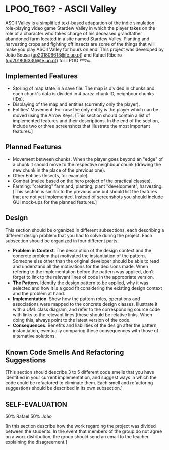 # LPOO_T6G? - ASCII Valley

ASCII Valley is a simplified text-based adaptation of the indie simulation role-playing video game Stardew Valley in which the player takes on the role of a character who takes charge of his deceased grandfather abandoned farm located in a site named Stardew Valley.
Planting and harvesting crops and fighting off insects are some of the things that will make you play ASCII Valley for hours on end!
This project was developed by João Sousa (up201806613@fe.up.pt) and Rafael Ribeiro (up201806330@fe.up.pt) for LPOO 2019⁄20.

## Implemented Features

- Storing of map state in a save file. The map is divided in chunks and each chunk's data is divided in 4 parts: chunk ID, neighbour chunks (IDs), 
- Displaying of the map and entities (currently only the player).
- Entities' Movement. For now the only entity is the player which can be moved using the Arrow Keys. 
[This section should contain a list of implemented features and their descriptions. In the end of the section, include two or three screenshots that illustrate the most important features.]

## Planned Features

- Movement between chunks. When the player goes beyond an "edge" of a chunk it should move to the respective neighbour chunk (drawing the new chunk in the place of the previous one).
- Other Entities (Insects, for example).
- Combat (melee based on the hero project of the practical classes).
- Farming: "creating" farmland, planting, plant "development", harvesting.
[This section is similar to the previous one but should list the features that are not yet implemented. Instead of screenshots you should include GUI mock-ups for the planned features.]

## Design

This section should be organized in different subsections, each describing a different design problem that you had to solve during the project. Each subsection should be organized in four different parts:
- **Problem in Context**. The description of the design context and the concrete problem that motivated the instantiation of the pattern. Someone else other than the original developer should be able to read and understand all the motivations for the decisions made. When refering to the implementation before the pattern was applied, don’t forget to link to the relevant lines of code in the appropriate version.
- **The Pattern**. Identify the design pattern to be applied, why it was selected and how it is a good fit considering the existing design context and the problem at hand.
- **Implementation**. Show how the pattern roles, operations and associations were mapped to the concrete design classes. Illustrate it with a UML class diagram, and refer to the corresponding source code with links to the relevant lines (these should be relative links. When doing this, always point to the latest version of the code.
- **Consequences**. Benefits and liabilities of the design after the pattern instantiation, eventually comparing these consequences with those of alternative solutions.

## Known Code Smells And Refactoring Suggestions

[This section should describe 3 to 5 different code smells that you have identified in your current implementation, and suggest ways in which the code could be refactored to eliminate them. Each smell and refactoring suggestions should be described in its own subsection.]


## SELF-EVALUATION

50% Rafael
50% João

[In this section describe how the work regarding the project was divided between the students. In the event that members of the group do not agree on a work distribution, the group should send an email to the teacher explaining the disagreement.]